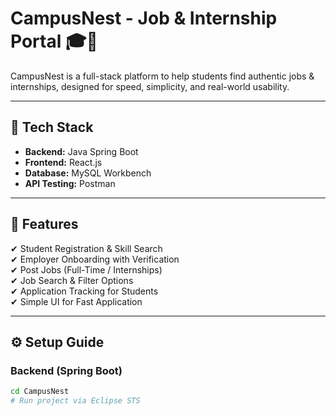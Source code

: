 # CampusNest - Job & Internship Portal 🎓💼

CampusNest is a full-stack platform to help students find authentic jobs & internships, designed for speed, simplicity, and real-world usability.

---

## 🚀 Tech Stack

- **Backend:** Java Spring Boot
- **Frontend:** React.js
- **Database:** MySQL Workbench
- **API Testing:** Postman

---

## 📂 Features

✔ Student Registration & Skill Search  
✔ Employer Onboarding with Verification  
✔ Post Jobs (Full-Time / Internships)  
✔ Job Search & Filter Options  
✔ Application Tracking for Students  
✔ Simple UI for Fast Application  

---

## ⚙️ Setup Guide

### Backend (Spring Boot)
```bash
cd CampusNest
# Run project via Eclipse STS

